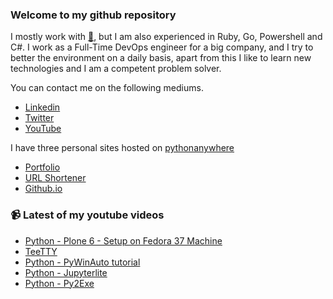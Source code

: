 ### Welcome to my github repository

I mostly work with [:snake:](https://www.python.org/), but I am also experienced in Ruby, Go, Powershell and C#. I work as a Full-Time DevOps engineer for a big company, and I try to better the environment on a daily basis, apart from this I like to learn new technologies and I am a competent problem solver.

You can contact me on the following mediums.
- [Linkedin](https://www.linkedin.com/in/r3ap3rpy)
- [Twitter](https://twitter.com/r3ap3rpy)
- [YouTube](https://www.youtube.com/channel/UC1qkMXH8d2I9DDAtBSeEHqg)

I have three personal sites hosted on [pythonanywhere](https://www.pythonanywhere.com/)
- [Portfolio](http://r3ap3rpy.pythonanywhere.com/)
- [URL Shortener](http://shortenpy.pythonanywhere.com/)
- [Github.io](https://r3ap3rpy.github.io/)

### :video_camera: Latest of my youtube videos
<!-- YOUTUBE:START -->
- [Python - Plone 6 - Setup on Fedora 37 Machine](https://www.youtube.com/watch?v=cD70VRKGlU0)
- [TeeTTY](https://www.youtube.com/watch?v=V0kAaJ8vMI4)
- [Python - PyWinAuto tutorial](https://www.youtube.com/watch?v=29yKuQYejOQ)
- [Python - Jupyterlite](https://www.youtube.com/watch?v=taHjtjRxIt8)
- [Python - Py2Exe](https://www.youtube.com/watch?v=rFKBnh1W-v0)
<!-- YOUTUBE:END -->

